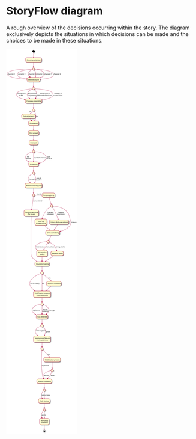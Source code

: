 # StoryFlow diagram

A rough overview of the decisions occurring within the story. The diagram exclusively depicts the situations in which decisions can be made and the choices to be made in these situations.

![StoryFlow](diagrams/StoryFlow.svg)
